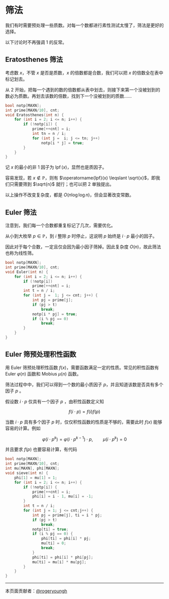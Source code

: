 # 筛法

我们有时需要预处理一些质数。对每一个数都进行素性测试太慢了，筛法是更好的选择。

以下讨论时不再强调 $1$ 的反常。

## Eratosthenes 筛法

考虑数 $x$，不管 $x$ 是否是质数，$x$ 的倍数都是合数，我们可以把 $x$ 的倍数全在表中标记划去。

从 $2$ 开始，把每一个遇到的数的倍数都从表中划去，则接下来第一个没被划到的数必为质数。再划去该数的倍数，找到下一个没被划到的质数……

```cpp
bool notp[MAXN];
int prime[MAXN/10], cnt;
void Eratosthenes(int n) {
    for (int i = 2; i <= n; i++) {
        if (!notp[i]) {
            prime[++cnt] = i;
            int tn = n / i;
            for (int j =  i; j <= tn; j++)
                notp[i * j] = true;
        }
    }
}
```

记 $x$ 的最小的非 $1$ 因子为 $\operatorname{lpf}(x)$，显然也是质因子。

容易发现，若 $x \notin \mathbb{P}$，则有 $\operatorname{lpf}(x) \leqslant \sqrt{x}$，即我们只需要筛到 $\sqrt{n}$ 就行；也可以把 $2$ 单独提出。

以上操作不改变复杂度，都是 $O(n \log \log n)$，但会显著改变常数。

## Euler 筛法

注意到，我们每一个合数都重复标记了几次，需要优化。

从小到大枚举 $p \in \mathbb{P}$，到 $i$ 整除 $p$ 时停止，这说明 $p$ 始终是 $i \cdot p$ 最小的因子。

因此对于每个合数，一定且仅会因为最小因子筛掉。因此复杂度 $O(n)$，故此筛法也称为线性筛。

```cpp
bool notp[MAXN];
int prime[MAXN/10], cnt;
void Euler(int n) {
    for (int i = 2; i <= n; i++) {
        if (!notp[i])
            prime[++cnt] = i;
        int t = n / i;
        for (int j =  1; j <= cnt; j++) {
            int pj = prime[j];
            if (pj > t)
                break;
            notp[i * pj] = true;
            if (i % pj == 0)
                break;
        }
    }
}
```

## Euler 筛预处理积性函数

用 Euler 筛预处理积性函数 $f(x)$，需要函数满足一定的性质。常见的积性函数有 Euler $\varphi(n)$ 函数和 Mobius $\mu(n)$ 函数。

筛法过程中中，我们可以得到一个数的最小质因子 $p$，并且知道该数是否具有多个因子 $p$ 。

假设数 $i \cdot p$ 仅具有一个因子 $p$ ，由积性函数定义知

$$
f(i \cdot p) = f(i) f(p)
$$

当数 $i \cdot p$ 具有多个因子 $p$ 时，仅仅积性函数的性质是不够的，需要此时 $f(x)$ 能够容易的计算。例如

$$
\varphi(i \cdot p^k) = \varphi(i \cdot p^{k-1}) \cdot p, \qquad \mu(i \cdot p^k) = 0
$$

并且要求 $f(p)$ 也要容易计算，有代码

```cpp
bool notp[MAXN];
int prime[MAXN/10], cnt;
int mu[MAXN], phi[MAXN];
void sieve(int n) {
    phi[1] = mu[1] = 1;
    for (int i = 2; i <= n; i++) {
        if (!notp[i]) {
            prime[++cnt] = i;
            phi[i] = i - 1, mu[i] = -1;
        }
        int t = n / i;
        for (int j = 1; j <= cnt;j++) {
            int pj = prime[j], ti = i * pj;
            if (pj > t)
                break;
            notp[ti] = true;
            if (i % pj == 0) {
                phi[ti] = phi[i] * pj;
                mu[ti] = 0;
                break;
            }
            phi[ti] = phi[i] * phi[pj];
            mu[ti] = mu[i] * mu[pj];
        }
    }
}
```

------

本页面贡献者：[@rogeryoungh](https://github.com/rogeryoungh)

